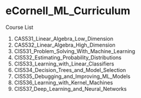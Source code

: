 # eCornell_ML_Curriculum

Course List

1. CAS531_Linear_Algebra_Low_Dimension
2. CAS532_Linear_Algebra_High_Dimension
3. CIS531_Problem_Solving_With_Machine_Learning
4. CIS532_Estimating_Probability_Distributions
5. CIS533_Learning_with_Linear_Classifiers
6. CIS534_Decision_Trees_and_Model_Selection
7. CIS535_Debugging_and_Improving_ML_Models
8. CIS536_Learning_with_Kernel_Machines
9. CIS537_Deep_Learning_and_Neural_Networks
